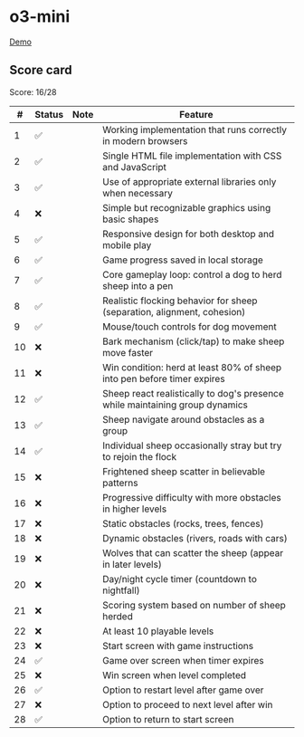 # o3-mini

[Demo](https://cdn.rawgit.com/vnglst/when-ai-fails/main/shepards-dog/o3-mini/index.html)

## Score card

Score: 16/28

| #   | Status | Note | Feature                                                                      |
| --- | ------ | ---- | ---------------------------------------------------------------------------- |
| 1   | ✅     |      | Working implementation that runs correctly in modern browsers                |
| 2   | ✅     |      | Single HTML file implementation with CSS and JavaScript                      |
| 3   | ✅     |      | Use of appropriate external libraries only when necessary                    |
| 4   | ❌     |      | Simple but recognizable graphics using basic shapes                          |
| 5   | ✅     |      | Responsive design for both desktop and mobile play                           |
| 6   | ✅     |      | Game progress saved in local storage                                         |
| 7   | ✅     |      | Core gameplay loop: control a dog to herd sheep into a pen                   |
| 8   | ✅     |      | Realistic flocking behavior for sheep (separation, alignment, cohesion)      |
| 9   | ✅     |      | Mouse/touch controls for dog movement                                        |
| 10  | ❌     |      | Bark mechanism (click/tap) to make sheep move faster                         |
| 11  | ❌     |      | Win condition: herd at least 80% of sheep into pen before timer expires      |
| 12  | ✅     |      | Sheep react realistically to dog's presence while maintaining group dynamics |
| 13  | ✅     |      | Sheep navigate around obstacles as a group                                   |
| 14  | ✅     |      | Individual sheep occasionally stray but try to rejoin the flock              |
| 15  | ❌     |      | Frightened sheep scatter in believable patterns                              |
| 16  | ❌     |      | Progressive difficulty with more obstacles in higher levels                  |
| 17  | ❌     |      | Static obstacles (rocks, trees, fences)                                      |
| 18  | ❌     |      | Dynamic obstacles (rivers, roads with cars)                                  |
| 19  | ❌     |      | Wolves that can scatter the sheep (appear in later levels)                   |
| 20  | ❌     |      | Day/night cycle timer (countdown to nightfall)                               |
| 21  | ❌     |      | Scoring system based on number of sheep herded                               |
| 22  | ❌     |      | At least 10 playable levels                                                  |
| 23  | ❌     |      | Start screen with game instructions                                          |
| 24  | ✅     |      | Game over screen when timer expires                                          |
| 25  | ❌     |      | Win screen when level completed                                              |
| 26  | ✅     |      | Option to restart level after game over                                      |
| 27  | ❌     |      | Option to proceed to next level after win                                    |
| 28  | ✅     |      | Option to return to start screen                                             |
